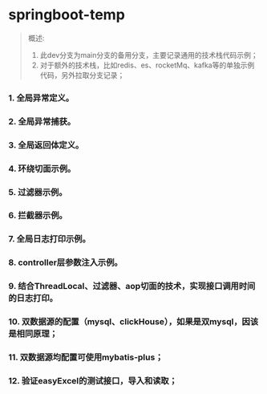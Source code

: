 # springboot-temp


> 概述:
> 1. 此dev分支为main分支的备用分支，主要记录通用的技术栈代码示例；
> 2. 对于额外的技术栈，比如redis、es、rocketMq、kafka等的单独示例代码，另外拉取分支记录；


### 1. 全局异常定义。
### 2. 全局异常捕获。
### 3. 全局返回体定义。
### 4. 环绕切面示例。
### 5. 过滤器示例。
### 6. 拦截器示例。
### 7. 全局日志打印示例。
### 8. controller层参数注入示例。
### 9. 结合ThreadLocal、过滤器、aop切面的技术，实现接口调用时间的日志打印。
### 10. 双数据源的配置（mysql、clickHouse），如果是双mysql，因该是相同原理；
### 11. 双数据源均配置可使用mybatis-plus；
### 12. 验证easyExcel的测试接口，导入和读取；